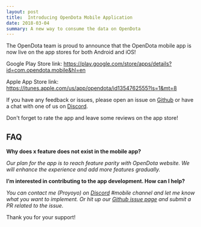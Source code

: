 ```yaml
---
layout: post
title:  Introducing OpenDota Mobile Application
date: 2018-03-04
summary: A new way to consume the data on OpenDota
---
```

The OpenDota team is proud to announce that the OpenDota mobile app is now live on the app stores for both Android and iOS! 

Google Play Store link: https://play.google.com/store/apps/details?id=com.opendota.mobile&hl=en

Apple App Store link: https://itunes.apple.com/us/app/opendota/id1354762555?ls=1&mt=8

If you have any feedback or issues, please open an issue on [Github](https://github.com/odota/mobile/issues) or have a chat with one of us on [Discord](https://discordapp.com/invite/0o5SQGbXuWCNDcaF).

Don't forget to rate the app and leave some reviews on the app store!

## FAQ

**Why does x feature does not exist in the mobile app?**

*Our plan for the app is to reach feature parity with OpenDota website. We will enhance the experience and add more features gradually.*

**I’m interested in contributing to the app development. How can I help?**

*You can contact me (Proyoyo) on [Discord](https://discordapp.com/invite/0o5SQGbXuWCNDcaF) #mobile channel and let me know what you want to implement. Or hit up our [Github issue page](https://github.com/odota/mobile/issues) and submit a PR related to the issue.*

Thank you for your support!
